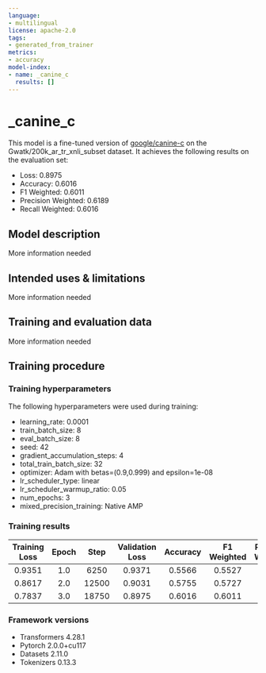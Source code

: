```yaml
---
language:
- multilingual
license: apache-2.0
tags:
- generated_from_trainer
metrics:
- accuracy
model-index:
- name: _canine_c
  results: []
---
```


<!-- This model card has been generated automatically according to the information the Trainer had access to. You
should probably proofread and complete it, then remove this comment. -->

# _canine_c

This model is a fine-tuned version of [google/canine-c](https://huggingface.co/google/canine-c) on the Gwatk/200k_ar_tr_xnli_subset dataset.
It achieves the following results on the evaluation set:
- Loss: 0.8975
- Accuracy: 0.6016
- F1 Weighted: 0.6011
- Precision Weighted: 0.6189
- Recall Weighted: 0.6016

## Model description

More information needed

## Intended uses & limitations

More information needed

## Training and evaluation data

More information needed

## Training procedure

### Training hyperparameters

The following hyperparameters were used during training:
- learning_rate: 0.0001
- train_batch_size: 8
- eval_batch_size: 8
- seed: 42
- gradient_accumulation_steps: 4
- total_train_batch_size: 32
- optimizer: Adam with betas=(0.9,0.999) and epsilon=1e-08
- lr_scheduler_type: linear
- lr_scheduler_warmup_ratio: 0.05
- num_epochs: 3
- mixed_precision_training: Native AMP

### Training results

| Training Loss | Epoch | Step  | Validation Loss | Accuracy | F1 Weighted | Precision Weighted | Recall Weighted |
|:-------------:|:-----:|:-----:|:---------------:|:--------:|:-----------:|:------------------:|:---------------:|
| 0.9351        | 1.0   | 6250  | 0.9371          | 0.5566   | 0.5527      | 0.5953             | 0.5566          |
| 0.8617        | 2.0   | 12500 | 0.9031          | 0.5755   | 0.5727      | 0.6182             | 0.5755          |
| 0.7837        | 3.0   | 18750 | 0.8975          | 0.6016   | 0.6011      | 0.6189             | 0.6016          |


### Framework versions

- Transformers 4.28.1
- Pytorch 2.0.0+cu117
- Datasets 2.11.0
- Tokenizers 0.13.3
